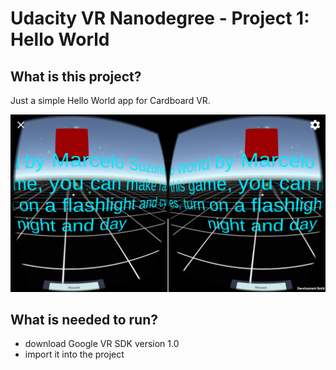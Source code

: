 # Udacity VR Nanodegree - Project 1: Hello World

## What is this project?
Just a simple Hello World app for Cardboard VR.

![Screenshot](/Screenshots/Screenshot_2017-01-12-00-19-53.png)

## What is needed to run?
- download Google VR SDK version 1.0
- import it into the project
